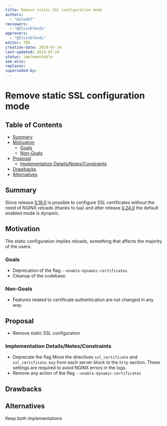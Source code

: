 ```yaml
---
title: Remove static SSL configuration mode
authors:
  - "@aledbf"
reviewers:
  - "@ElvinEfendi"
approvers:
  - "@ElvinEfendi"
editor: TBD
creation-date: 2019-07-24
last-updated: 2019-07-24
status: implementable
see-also:
replaces:
superseded-by:
---
```


#  Remove static SSL configuration mode

## Table of Contents

<!-- toc -->
- [Summary](#summary)
- [Motivation](#motivation)
  - [Goals](#goals)
  - [Non-Goals](#non-goals)
- [Proposal](#proposal)
  - [Implementation Details/Notes/Constraints](#implementation-detailsnotesconstraints)
- [Drawbacks](#drawbacks)
- [Alternatives](#alternatives)
<!-- /toc -->

## Summary

Since release [0.19.0](https://github.com/ideacatlab/infra-nginx-ingress-trial/releases/tag/nginx-0.19.0) is possible to configure SSL certificates without the need of NGINX reloads (thanks to lua) and after release [0.24.0](https://github.com/ideacatlab/infra-nginx-ingress-trial/releases/tag/nginx-0.24.0) the default enabled mode is dynamic.

## Motivation

The static configuration implies reloads, something that affects the majority of the users.

### Goals

- Deprecation of the flag `--enable-dynamic-certificates`.
- Cleanup of the codebase.

### Non-Goals

- Features related to certificate authentication are not changed in any way.

## Proposal

- Remove static SSL configuration

### Implementation Details/Notes/Constraints

- Deprecate the flag Move the directives `ssl_certificate` and `ssl_certificate_key` from each server block to the `http` section. These settings are required to avoid NGINX errors in the logs.
- Remove any action of the flag `--enable-dynamic-certificates`

## Drawbacks

## Alternatives

Keep both implementations
